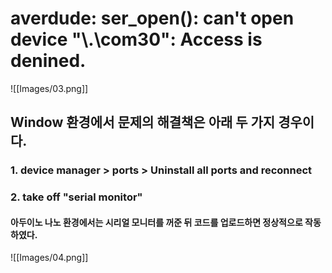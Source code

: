 # averdude: ser_open(): can't open device "\\.\com30": Access is denined.

![[Images/03.png]]

## Window 환경에서 문제의 해결책은 아래 두 가지 경우이다.

### 1. device manager > ports > Uninstall all ports and reconnect

### 2. take off "serial monitor"

#### 아두이노 나노 환경에서는 시리얼 모니터를 꺼준 뒤 코드를 업로드하면 정상적으로 작동하였다.

![[Images/04.png]]
